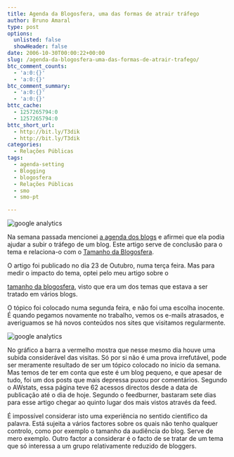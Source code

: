 ```yaml
---
title: Agenda da Blogosfera, uma das formas de atrair tráfego
author: Bruno Amaral
type: post
options:
  unlisted: false
  showHeader: false
date: 2006-10-30T00:00:22+00:00
slug: /agenda-da-blogosfera-uma-das-formas-de-atrair-trafego/
btc_comment_counts:
  - 'a:0:{}'
  - 'a:0:{}'
btc_comment_summary:
  - 'a:0:{}'
  - 'a:0:{}'
bttc_cache:
  - 1257265794:0
  - 1257265794:0
bttc_short_url:
  - http://bit.ly/T3dik
  - http://bit.ly/T3dik
categories:
  - Relações Públicas
tags:
  - agenda-setting
  - Blogging
  - blogosfera
  - Relações Públicas
  - smo
  - smo-pt

---
```

<img alt="google analytics" id="image202" src="/wp-content/uploads/2006/10/google-analytics-unique-visitors1.thumbnail.jpg" />

Na semana passada mencionei [a agenda dos blogs][1] e afirmei que ela podia ajudar a subir o tráfego de um blog. Este artigo serve de conclusão para o tema e relaciona-o com o [Tamanho da Blogosfera][2].
  
<!--more-->O artigo foi publicado no dia 23 de Outubro, numa terça feira. Mas para medir o impacto do tema, optei pelo meu artigo sobre o 

[tamanho da blogosfera][2], visto que era um dos temas que estava a ser tratado em vários blogs.

O tópico foi colocado numa segunda feira, e não foi uma escolha inocente. É quando pegamos novamente no trabalho, vemos os e-mails atrasados, e averiguamos se há novos conteúdos nos sites que visitamos regularmente.
  
<img id="image202" alt="google analytics" src="/wp-content/uploads/2006/10/google-analytics-unique-visitors1.jpg" />

No gráfico a barra a vermelho mostra que nesse mesmo dia houve uma subida considerável das visitas. Só por si não é uma prova irrefutável, pode ser meramente resultado de ser um tópico colocado no inicio da semana. Mas temos de ter em conta que este é um blog pequeno, e que apesar de tudo, foi um dos posts que mais depressa puxou por comentários. Segundo o AWstats, essa página teve 62 acessos directos desde a data de publicação até o dia de hoje. Segundo o feedburner, bastaram sete dias para esse artigo chegar ao quinto lugar dos mais vistos através da feed.
  
É impossível considerar isto uma experiência no sentido cientifico da palavra. Está sujeita a vários factores sobre os quais não tenho qualquer controlo, como por exemplo o tamanho da audiência do blog. Serve de mero exemplo. Outro factor a considerar é o facto de se tratar de um tema que só interessa a um grupo relativamente reduzido de bloggers.

 [1]: http://www.brunoamaral.com/post/como-atrair-visitantes-ao-nosso-blog/
 [2]: http://www.brunoamaral.com/post/o-tamanho-da-blogosfera-nao-e-assim-tao-importante/